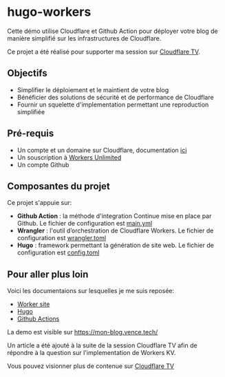 # hugo-workers

Cette démo utilise Cloudflare et Github Action pour déployer votre blog de manière simplifié sur les infrastructures de Cloudflare.

Ce projet a été réalisé pour supporter ma session sur [Cloudflare TV](https://cloudflare.tv/event/7whW44ANFW9dTakUb3nRtA).

## Objectifs

* Simplifier le déploiement et le maintient de votre blog
* Bénéficier des solutions de sécurité et de performance de Cloudflare
* Fournir un squelette d'implementation permettant une reproduction simplifiée 

## Pré-requis

* Un compte et un domaine sur Cloudflare, documentation [ici](https://support.cloudflare.com/hc/fr-fr/articles/201720164-Cr%C3%A9er-un-compte-Cloudflare-et-ajouter-un-site-web)
* Un souscription à [Workers Unlimited](https://workers.cloudflare.com/#plans)
* Un compte Github

## Composantes du projet

Ce projet s'appuie sur:
* **Github Action** : la méthode d'integration Continue mise en place par Github. Le fichier de configuration est [main.yml](https://github.com/vences/hugo-workers/blob/master/.github/workflows/main.yml)
* **Wrangler** : l'outil d’orchestration de Cloudflare Workers. Le fichier de configuration est [wrangler.toml](https://github.com/vences/hugo-workers/blob/master/wrangler.toml)
* **Hugo** : framework permettant la génération de site web. Le fichier de configuration est [config.toml](https://github.com/vences/hugo-workers/blob/master/config.toml)

## Pour aller plus loin

Voici les documentaions sur lesquelles je me suis reposée:
* [Worker site](https://developers.cloudflare.com/workers/sites/)
* [Hugo](https://gohugo.io/getting-started/quick-start/)
* [Github Actions](https://help.github.com/en/actions)

La demo est visible sur https://mon-blog.vence.tech/ 

Un article a été ajouté à la suite de la session Cloudflare TV afin de répondre à la question sur l'implementation de Workers KV.

Vous pouvez visionner plus de contenue sur [Cloudflare TV](https://cloudflare.tv/live)

